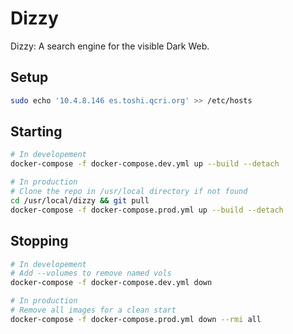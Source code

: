 # Dizzy

Dizzy: A search engine for the visible Dark Web.

## Setup

```zsh
sudo echo '10.4.8.146 es.toshi.qcri.org' >> /etc/hosts
```

## Starting

```zsh
# In developement
docker-compose -f docker-compose.dev.yml up --build --detach

# In production
# Clone the repo in /usr/local directory if not found
cd /usr/local/dizzy && git pull
docker-compose -f docker-compose.prod.yml up --build --detach
```

## Stopping

```zsh
# In developement
# Add --volumes to remove named vols
docker-compose -f docker-compose.dev.yml down

# In production
# Remove all images for a clean start
docker-compose -f docker-compose.prod.yml down --rmi all
```
